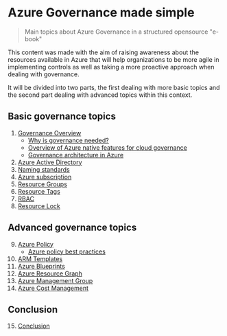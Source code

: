 # Azure Governance made simple
>Main topics about Azure Governance in a structured opensource "e-book" 

This content was made with the aim of raising awareness about the resources available in Azure that will help organizations to be more agile in implementing controls as well as taking a more proactive approach when dealing with governance.

It will be divided into two parts, the first dealing with more basic topics and the second part dealing with advanced topics within this context.


## Basic governance topics

1. [Governance Overview](guide/governance-overview.md)
   * [Why is governance needed?](guide/governance-needed.md)
   * [Overview of Azure native features for cloud governance](guide/overview-native-features.md)
   * [Governance architecture in Azure](guide/governance-architecture.md)
2. [Azure Active Directory](guide/aad.md)
3. [Naming standards](guide/naming.md)
4. [Azure subscription](guide/subscription.md)
5. [Resource Groups](guide/resource-groups.md)
6. [Resource Tags](guide/resource-tags.md)
7. [RBAC](guide/rbac.md)
8. [Resource Lock](guide/resource-lock.md)

## Advanced governance topics

9. [Azure Policy](guide/policy.md)
   * [Azure policy best practices](guide/policy-best-practices.md)
10. [ARM Templates](guide/arm.md)
11. [Azure Blueprints](guide/blueprints.md)
12. [Azure Resource Graph](guide/resource-graph.md)
13. [Azure Management Group](guide/management-group.md)
14. [Azure Cost Management](guide/cost-management.md)

## Conclusion

15. [Conclusion](guide/conclusion.md)




